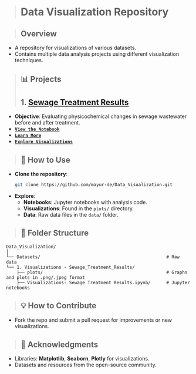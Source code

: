 > # **Data Visualization Repository**

> ## **Overview**
- A repository for visualizations of various datasets.
- Contains multiple data analysis projects using different visualization techniques.

> ## **📊 Projects**
> ## 1. [**Sewage Treatment Results**](https://github.com/mayur-de/Data_Visualization/tree/61ae8e6d0282de8d9661b6f856df8656ce159350/1.%20Visualizations%20-%20Sewage%20Treatment%20Results)
- **Objective**: Evaluating physicochemical changes in sewage wastewater before and after treatment.  
- [**`View the Notebook`**](https://github.com/mayur-de/Data_Visualization/blob/0a5bbddd243413864790e95fb3125cbeb7020593/1.%20Visualizations%20-%20Sewage%20Treatment%20Results/Visualizations-%20Sewage%20Treatment%20Results.ipynb)  
- [**`Learn More`**](https://github.com/mayur-de/Data_Visualization/blob/61ae8e6d0282de8d9661b6f856df8656ce159350/1.%20Visualizations%20-%20Sewage%20Treatment%20Results/README.md)  
- [**`Explore Visualizations`**](https://github.com/mayur-de/Data_Visualization/tree/61ae8e6d0282de8d9661b6f856df8656ce159350/1.%20Visualizations%20-%20Sewage%20Treatment%20Results/plots)

> ## **🚀 How to Use**
- **Clone the repository**:
  ```bash
  git clone https://github.com/mayur-de/Data_Visualization.git
  ```
- **Explore**:
  - **Notebooks**: Jupyter notebooks with analysis code.
  - **Visualizations**: Found in the `plots/` directory.
  - **Data**: Raw data files in the `data/` folder.

> ## **📁 Folder Structure**
```plaintext
Data_Visualization/
│
└── Datasets/                                                # Raw data
└── 1. Visualizations - Sewage_Treatment_Results/
    ├── plots/                                               # Graphs and plots in .png/.jpeg format
    ├── Visualizations- Sewage Treatment Results.ipynb/      # Jupyter notebooks

```

> ## **💡 How to Contribute**
- Fork the repo and submit a pull request for improvements or new visualizations.

> ## **🎉 Acknowledgments**
- Libraries: **Matplotlib**, **Seaborn**, **Plotly** for visualizations.
- Datasets and resources from the open-source community.

